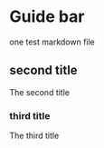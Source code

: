 # Guide bar
one test markdown file

## second title

The second title

### third title

The third title